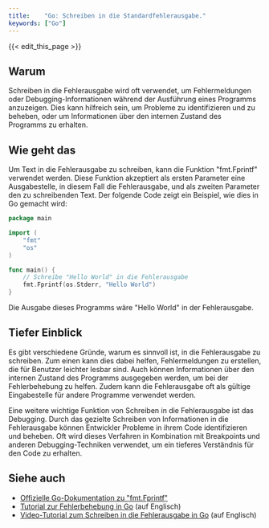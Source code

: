 ```yaml
---
title:    "Go: Schreiben in die Standardfehlerausgabe."
keywords: ["Go"]
---
```


{{< edit_this_page >}}

## Warum

Schreiben in die Fehlerausgabe wird oft verwendet, um Fehlermeldungen oder Debugging-Informationen während der Ausführung eines Programms anzuzeigen. Dies kann hilfreich sein, um Probleme zu identifizieren und zu beheben, oder um Informationen über den internen Zustand des Programms zu erhalten.

## Wie geht das

Um Text in die Fehlerausgabe zu schreiben, kann die Funktion "fmt.Fprintf" verwendet werden. Diese Funktion akzeptiert als ersten Parameter eine Ausgabestelle, in diesem Fall die Fehlerausgabe, und als zweiten Parameter den zu schreibenden Text. Der folgende Code zeigt ein Beispiel, wie dies in Go gemacht wird:

```Go
package main

import (
	"fmt"
	"os"
)

func main() {
	// Schreibe "Hello World" in die Fehlerausgabe
	fmt.Fprintf(os.Stderr, "Hello World")
}
```

Die Ausgabe dieses Programms wäre "Hello World" in der Fehlerausgabe.

## Tiefer Einblick

Es gibt verschiedene Gründe, warum es sinnvoll ist, in die Fehlerausgabe zu schreiben. Zum einen kann dies dabei helfen, Fehlermeldungen zu erstellen, die für Benutzer leichter lesbar sind. Auch können Informationen über den internen Zustand des Programms ausgegeben werden, um bei der Fehlerbehebung zu helfen. Zudem kann die Fehlerausgabe oft als gültige Eingabestelle für andere Programme verwendet werden.

Eine weitere wichtige Funktion von Schreiben in die Fehlerausgabe ist das Debugging. Durch das gezielte Schreiben von Informationen in die Fehlerausgabe können Entwickler Probleme in ihrem Code identifizieren und beheben. Oft wird dieses Verfahren in Kombination mit Breakpoints und anderen Debugging-Techniken verwendet, um ein tieferes Verständnis für den Code zu erhalten.

## Siehe auch

- [Offizielle Go-Dokumentation zu "fmt.Fprintf"](https://golang.org/pkg/fmt/#Fprintf)
- [Tutorial zur Fehlerbehebung in Go](https://www.calhoun.io/how-to-debug-in-go/) (auf Englisch)
- [Video-Tutorial zum Schreiben in die Fehlerausgabe in Go](https://www.youtube.com/watch?v=0PmJ0443jO4) (auf Englisch)